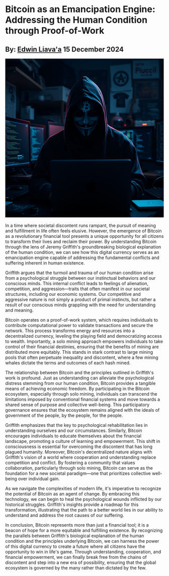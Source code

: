 # Bitcoin as an Emancipation Engine: Addressing the Human Condition through Proof-of-Work
## By: [Edwin Liava'a](https://github.com/EdwinLiavaa) 15 December 2024

<p align="center">
 <img width="800" src="https://github.com/EdwinLiavaa/liavaa.space/blob/main/blog/20241215/pic.png">
</p>

In a time where societal discontent runs rampant, the pursuit of meaning and fulfillment in life often feels elusive. However, the emergence of Bitcoin as a revolutionary financial tool presents a unique opportunity for all citizens to transform their lives and reclaim their power. By understanding Bitcoin through the lens of Jeremy Griffith's groundbreaking biological explanation of the human condition, we can see how this digital currency serves as an emancipation engine capable of addressing the fundamental conflicts and suffering inherent in human existence.

Griffith argues that the turmoil and trauma of our human condition arise from a psychological struggle between our instinctual behaviors and our conscious minds. This internal conflict leads to feelings of alienation, competition, and aggression—traits that often manifest in our societal structures, including our economic systems. Our competitive and aggressive nature is not simply a product of primal instincts, but rather a result of our conscious minds grappling with the need for understanding and meaning.

Bitcoin operates on a proof-of-work system, which requires individuals to contribute computational power to validate transactions and secure the network. This process transforms energy and resources into a decentralized currency, leveling the playing field and democratizing access to wealth. Importantly, a solo mining approach empowers individuals to take control of their financial destinies, ensuring that the benefits of mining are distributed more equitably. This stands in stark contrast to large mining pools that often perpetuate inequality and discontent, where a few mining whales dictate the terms and outcomes of each hash mined.

The relationship between Bitcoin and the principles outlined in Griffith's work is profound. Just as understanding can alleviate the psychological distress stemming from our human condition, Bitcoin provides a tangible means of achieving economic freedom. By participating in the Bitcoin ecosystem, especially through solo mining, individuals can transcend the limitations imposed by conventional financial systems and move towards a shared sense of purpose and collective well-being. This participatory governance ensures that the ecosystem remains aligned with the ideals of government of the people, by the people, for the people.

Griffith emphasizes that the key to psychological rehabilitation lies in understanding ourselves and our circumstances. Similarly, Bitcoin encourages individuals to educate themselves about the financial landscape, promoting a culture of learning and empowerment. This shift in consciousness is essential for overcoming the discontent that has long plagued humanity. Moreover, Bitcoin's decentralized nature aligns with Griffith's vision of a world where cooperation and understanding replace competition and conflict. By fostering a community that values collaboration, particularly through solo mining, Bitcoin can serve as the foundation for a new societal paradigm—one that prioritizes collective well-being over individual gain.

As we navigate the complexities of modern life, it's imperative to recognize the potential of Bitcoin as an agent of change. By embracing this technology, we can begin to heal the psychological wounds inflicted by our historical struggles. Griffith's insights provide a roadmap for this transformation, illustrating that the path to a better world lies in our ability to understand and address the root causes of our suffering.

In conclusion, Bitcoin represents more than just a financial tool; it is a beacon of hope for a more equitable and fulfilling existence. By recognizing the parallels between Griffith's biological explanation of the human condition and the principles underlying Bitcoin, we can harness the power of this digital currency to create a future where all citizens have the opportunity to win in life's game. Through understanding, cooperation, and financial empowerment, we can finally break free from the chains of discontent and step into a new era of possibility, ensuring that the global ecosystem is governed by the many rather than dictated by the few.